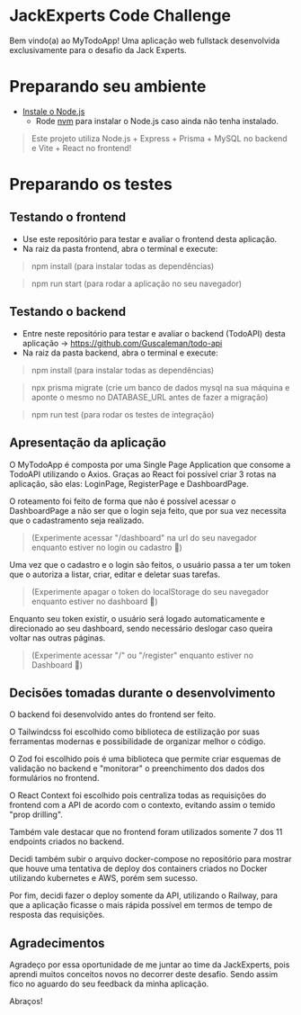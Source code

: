 # JackExperts Code Challenge

Bem vindo(a) ao MyTodoApp! Uma aplicação web fullstack desenvolvida exclusivamente para o desafio da Jack Experts.

# Preparando seu ambiente 

- [Instale o Node.js](https://nodejs.org/en/download/)
  - Rode [nvm](https://github.com/nvm-sh/nvm#installing-and-updating) para instalar o Node.js caso ainda não tenha instalado.

> Este projeto utiliza Node.js + Express + Prisma + MySQL no backend e Vite + React no frontend!

# Preparando os testes

## Testando o frontend

-  Use este repositório para testar e avaliar o frontend desta aplicação.
-  Na raiz da pasta frontend, abra o terminal e execute:
> npm install (para instalar todas as dependências)

> npm run start (para rodar a aplicação no seu navegador)

## Testando o backend

-  Entre neste repositório para testar e avaliar o backend (TodoAPI) desta aplicação -> https://github.com/Guscaleman/todo-api
-  Na raiz da pasta backend, abra o terminal e execute:
> npm install (para instalar todas as dependências)

> npx prisma migrate (crie um banco de dados mysql na sua máquina e aponte o mesmo no DATABASE_URL antes de fazer a migração)

> npm run test (para rodar os testes de integração)

## Apresentação da aplicação

O MyTodoApp é composta por uma Single Page Application que consome a TodoAPI utilizando o Axios. Graças ao React foi possível criar 3 rotas na aplicação, são elas: LoginPage, RegisterPage e DashboardPage.

O roteamento foi feito de forma que não é possível acessar o DashboardPage a não ser que o login seja feito, que por sua vez necessita que o cadastramento seja realizado. 

> (Experimente acessar "/dashboard" na url do seu navegador enquanto estiver no login ou cadastro 👀)

Uma vez que o cadastro e o login são feitos, o usuário passa a ter um token que o autoriza a listar, criar, editar e deletar suas tarefas.

> (Experimente apagar o token do localStorage do seu navegador enquanto estiver no dashboard 👀)

Enquanto seu token existir, o usuário será logado automaticamente e direcionado ao seu dashboard, sendo necessário deslogar caso queira voltar nas outras páginas. 

> (Experimente acessar "/" ou "/register" enquanto estiver no Dashboard 👀)

## Decisões tomadas durante o desenvolvimento

O backend foi desenvolvido antes do frontend ser feito.

O Tailwindcss foi escolhido como biblioteca de estilização por suas ferramentas modernas e possibilidade de organizar melhor o código.

O Zod foi escolhido pois é uma biblioteca que permite criar esquemas de validação no backend e "monitorar" o preenchimento dos dados dos formulários no frontend.

O React Context foi escolhido pois centraliza todas as requisições do frontend com a API de acordo com o contexto, evitando assim o temido "prop drilling".

Também vale destacar que no frontend foram utilizados somente 7 dos 11 endpoints criados no backend.

Decidi também subir o arquivo docker-compose no repositório para mostrar que houve uma tentativa de deploy dos containers criados no Docker utilizando kubernetes e AWS, porém sem sucesso.

Por fim, decidi fazer o deploy somente da API, utilizando o Railway, para que a aplicação ficasse o mais rápida possível em termos de tempo de resposta das requisições.

## Agradecimentos

Agradeço por essa oportunidade de me juntar ao time da JackExperts, pois aprendi muitos conceitos novos no decorrer deste desafio. Sendo assim fico no aguardo do seu feedback da minha aplicação.

Abraços! 
